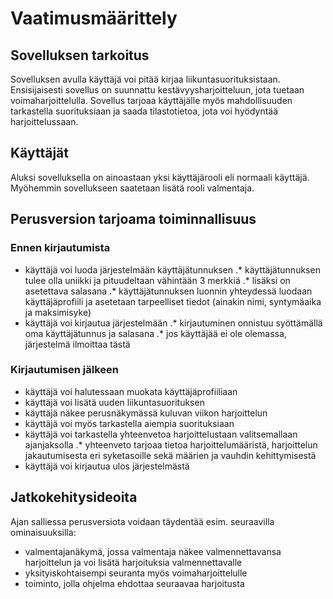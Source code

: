 # Vaatimusmäärittely
## Sovelluksen tarkoitus
Sovelluksen avulla käyttäjä voi pitää kirjaa liikuntasuorituksistaan. Ensisijaisesti sovellus on suunnattu kestävyysharjoitteluun, jota tuetaan voimaharjoittelulla. Sovellus tarjoaa käyttäjälle myös mahdollisuuden tarkastella suorituksiaan ja saada tilastotietoa, jota voi hyödyntää harjoittelussaan.
## Käyttäjät
Aluksi sovelluksella on ainoastaan yksi käyttäjärooli eli normaali käyttäjä. Myöhemmin sovellukseen saatetaan lisätä rooli valmentaja.
## Perusversion tarjoama toiminnallisuus
### Ennen kirjautumista
* käyttäjä voi luoda järjestelmään käyttäjätunnuksen
.* käyttäjätunnuksen tulee olla uniikki ja pituudeltaan vähintään 3 merkkiä
.* lisäksi on asetettava salasana
.* käyttäjätunnuksen luonnin yhteydessä luodaan käyttäjäprofiili ja asetetaan tarpeelliset tiedot (ainakin nimi, syntymäaika ja maksimisyke)
* käyttäjä voi kirjautua järjestelmään
.* kirjautuminen onnistuu syöttämällä oma käyttäjätunnus ja salasana
.* jos käyttäjää ei ole olemassa, järjestelmä ilmoittaa tästä
### Kirjautumisen jälkeen
* käyttäjä voi halutessaan muokata käyttäjäprofiiliaan
* käyttäjä voi lisätä uuden liikuntasuorituksen
* käyttäjä näkee perusnäkymässä kuluvan viikon harjoittelun
* käyttäjä voi myös tarkastella aiempia suorituksiaan
* käyttäjä voi tarkastella yhteenvetoa harjoittelustaan valitsemallaan ajanjaksolla
.* yhteenveto tarjoaa tietoa harjoittelumääristä, harjoittelun jakautumisesta eri syketasoille sekä määrien ja vauhdin kehittymisestä
* käyttäjä voi kirjautua ulos järjestelmästä
## Jatkokehitysideoita
Ajan salliessa perusversiota voidaan täydentää esim. seuraavilla ominaisuuksilla:
* valmentajanäkymä, jossa valmentaja näkee valmennettavansa harjoittelun ja voi lisätä harjoituksia valmennettavalle
* yksityiskohtaisempi seuranta myös voimaharjoittelulle
* toiminto, jolla ohjelma ehdottaa seuraavaa harjoitusta 
